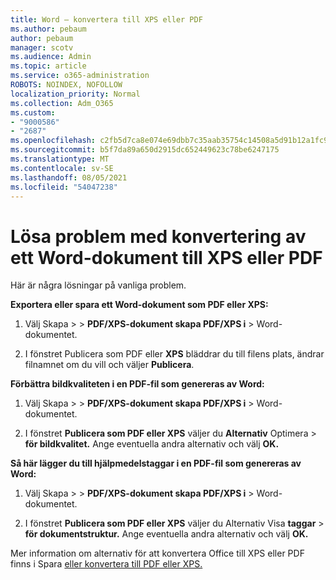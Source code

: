 ```yaml
---
title: Word – konvertera till XPS eller PDF
ms.author: pebaum
author: pebaum
manager: scotv
ms.audience: Admin
ms.topic: article
ms.service: o365-administration
ROBOTS: NOINDEX, NOFOLLOW
localization_priority: Normal
ms.collection: Adm_O365
ms.custom:
- "9000586"
- "2687"
ms.openlocfilehash: c2fb5d7ca8e074e69dbb7c35aab35754c14508a5d91b12a1fc943fadda242040
ms.sourcegitcommit: b5f7da89a650d2915dc652449623c78be6247175
ms.translationtype: MT
ms.contentlocale: sv-SE
ms.lasthandoff: 08/05/2021
ms.locfileid: "54047238"
---
```

# <a name="resolve-issues-converting-a-word-document-to-xps-or-pdf"></a>Lösa problem med konvertering av ett Word-dokument till XPS eller PDF

Här är några lösningar på vanliga problem. 

**Exportera eller spara ett Word-dokument som PDF eller XPS:**

1. Välj Skapa   >    >  **PDF/XPS-dokument skapa PDF/XPS i**  >  Word-dokumentet.

2. I fönstret Publicera som PDF eller **XPS** bläddrar du till filens plats, ändrar filnamnet om du vill och väljer **Publicera**.

**Förbättra bildkvaliteten i en PDF-fil som genereras av Word:**

1. Välj Skapa   >    >  **PDF/XPS-dokument skapa PDF/XPS i**  >  Word-dokumentet.

2. I fönstret **Publicera som PDF eller XPS** väljer du **Alternativ** Optimera  >  **för bildkvalitet.** Ange eventuella andra alternativ och välj **OK.** 

**Så här lägger du till hjälpmedelstaggar i en PDF-fil som genereras av Word:**
 
1. Välj Skapa   >    >  **PDF/XPS-dokument skapa PDF/XPS i**  >  Word-dokumentet.

2. I fönstret **Publicera som PDF eller XPS** väljer du Alternativ Visa **taggar**  >  **för dokumentstruktur.** Ange eventuella andra alternativ och välj **OK.**

Mer information om alternativ för att konvertera Office till XPS eller PDF finns i Spara [eller konvertera till PDF eller XPS.](https://support.office.com/article/d85416c5-7d77-4fd6-a216-6f4bf7c7c110)
